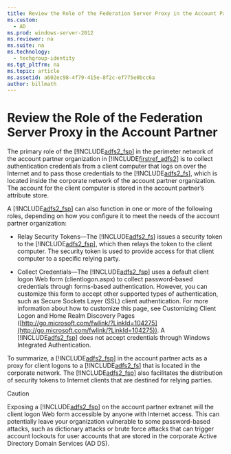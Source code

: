 ```yaml
---
title: Review the Role of the Federation Server Proxy in the Account Partner
ms.custom: 
  - AD
ms.prod: windows-server-2012
ms.reviewer: na
ms.suite: na
ms.technology: 
  - techgroup-identity
ms.tgt_pltfrm: na
ms.topic: article
ms.assetid: a602ec98-4f79-415e-8f2c-ef775e0bcc6a
author: billmath
---
```

# Review the Role of the Federation Server Proxy in the Account Partner
The primary role of the [!INCLUDE[adfs2_fsp](includes/adfs2_fsp_md.md)] in the perimeter network of the account partner organization in [!INCLUDE[firstref_adfs2](includes/firstref_adfs2_md.md)] is to collect authentication credentials from a client computer that logs on over the Internet and to pass those credentials to the [!INCLUDE[adfs2_fs](includes/adfs2_fs_md.md)], which is located inside the corporate network of the account partner organization. The account for the client computer is stored in the account partner’s attribute store.  
  
A [!INCLUDE[adfs2_fsp](includes/adfs2_fsp_md.md)] can also function in one or more of the following roles, depending on how you configure it to meet the needs of the account partner organization:  
  
-   Relay Security Tokens—The [!INCLUDE[adfs2_fs](includes/adfs2_fs_md.md)] issues a security token to the [!INCLUDE[adfs2_fsp](includes/adfs2_fsp_md.md)], which then relays the token to the client computer. The security token is used to provide access for that client computer to a specific relying party.  
  
-   Collect Credentials—The [!INCLUDE[adfs2_fsp](includes/adfs2_fsp_md.md)] uses a default client logon Web form (clientlogon.aspx) to collect password-based credentials through forms-based authentication. However, you can customize this form to accept other supported types of authentication, such as Secure Sockets Layer (SSL) client authentication. For more information about how to customize this page, see Customizing Client Logon and Home Realm Discovery Pages ([http://go.microsoft.com/fwlink/?LinkId=104275](http://go.microsoft.com/fwlink/?LinkId=104275)). A [!INCLUDE[adfs2_fsp](includes/adfs2_fsp_md.md)] does not accept credentials through Windows Integrated Authentication.  
  
To summarize, a [!INCLUDE[adfs2_fsp](includes/adfs2_fsp_md.md)] in the account partner acts as a proxy for client logons to a [!INCLUDE[adfs2_fs](includes/adfs2_fs_md.md)] that is located in the corporate network. The [!INCLUDE[adfs2_fsp](includes/adfs2_fsp_md.md)] also facilitates the distribution of security tokens to Internet clients that are destined for relying parties.  
  
> [!CAUTION]  
> Exposing a [!INCLUDE[adfs2_fsp](includes/adfs2_fsp_md.md)] on the account partner extranet will the client logon Web form accessible by anyone with Internet access. This can potentially leave your organization vulnerable to some password-based attacks, such as dictionary attacks or brute force attacks that can trigger account lockouts for user accounts that are stored in the corporate Active Directory Domain Services (AD DS).  
  

